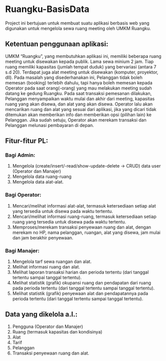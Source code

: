 # Ruangku-BasisData
Project ini bertujuan untuk membuat suatu aplikasi berbasis web yang digunakan untuk mengelola sewa ruang meeting oleh UMKM Ruangku.
## Ketentuan penggunaan aplikasi:
UMKM “Ruangku”, yang membutuhkan aplikasi ini, memiliki beberapa ruang meeting untuk disewakan kepada publik. Lama sewa minium 2 jam. Tiap ruang memiliki kapasitas (jumlah tempat duduk) yang bervariasi (antara 7 s.d 20). Terdapat juga alat meeting untuk disewakan (komputer, proyektor, dll).  Pada masalah yang disederhanakan ini, Pelanggan tidak boleh memesan (booking) terlebih dahulu, tapi hanya boleh memesan kepada Operator pada saat orang(-orang) yang mau melakukan meeting sudah datang ke gedung Ruangku. Pada saat transaksi pemesanan dilakukan, Pelanggan menyampaikan waktu mulai dan akhir dari meeting, kapasitas ruang yang akan disewa, dan alat yang akan disewa. Operator lalu akan mencarikan ruang dan alat yang sesuai dari aplikasi, jika  yang dicari tidak ditemukan akan memberikan info dan memberikan opsi (pilihan lain) ke Pelanggan. Jika sudah setuju, Operator akan merekam transaksi dan Pelanggan melunasi pembayaran di depan.  
## Fitur-fitur PL: 
### Bagi Admin: 
1) Mengelola (create/insert/-read/show-update-delete → CRUD) data user (Operator dan Manajer) 
2) Mengelola data ruang-ruang 
3) Mengelola data alat-alat.  
### Bagi Operator: 
1) Mencari/melihat informasi alat-alat, termasuk ketersediaan setiap alat yang tersedia untuk disewa pada waktu tertentu. 
2) Mencari/melihat informasi ruang-ruang, termasuk ketersediaan setiap ruang yang tersedia untuk disewa pada waktu tertentu. 
3) Memproses/merekam transaksi penyewaan ruang dan alat, dengan merekam no HP, nama pelanggan, ruangan, alat yang disewa, jam mulai dan jam berakhir penyewaan. 
### Bagi Manajer: 
1) Mengelola tarf sewa ruangan dan alat. 
2) Melihat informasi ruang dan alat. 
3) Melihat laporan transaksi harian dan perioda tertentu (dari tanggal tertentu sampai tanggal tertentu). 
4) Melihat statistik (grafik) okupansi ruang dan pendapatan dari ruang pada perioda tertentu (dari tanggal tertentu sampai tanggal tertentu). 
5) Melihat statistik (grafik) penyewaan alat dan pendapatannya pada perioda tertentu (dari tanggal tertentu sampai tanggal tertentu). 
## Data yang dikelola a.l.: 
1) Pengguna (Operator dan Manajer) 
2) Ruang (termasuk kapasitas dan kondisinya) 
3) Alat 
4) Tarif 
5) Pelanggan 
6) Transaksi penyewaan ruang dan alat.
